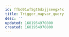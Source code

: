 ```yaml
---
id: ffbd01wf5gt6dxjjseegx4x
title: Trigger_mapvar_query
desc: ''
updated: 1681954970800
created: 1681954970800
---
```

